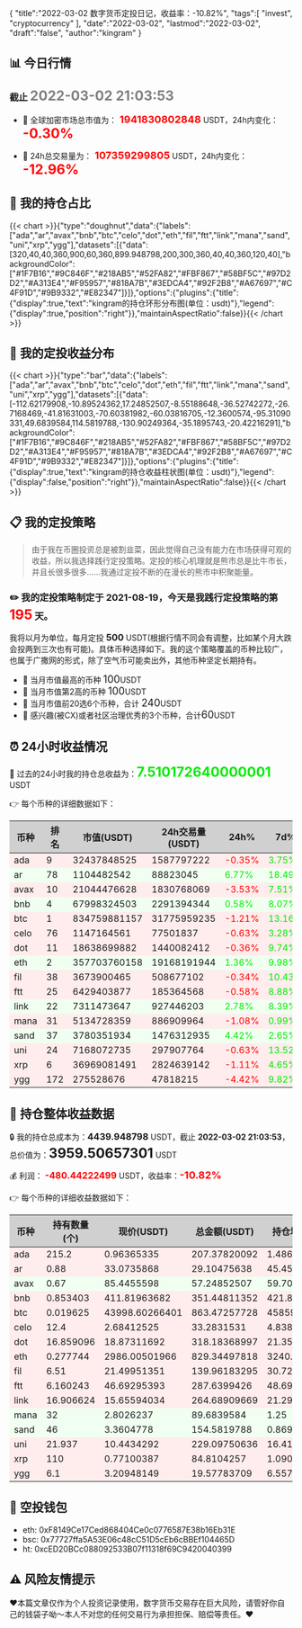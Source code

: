 {
"title":"2022-03-02 数字货币定投日记，收益率：-10.82%",
"tags":[
"invest",
"cryptocurrency"
],
"date":"2022-03-02",
"lastmod":"2022-03-02",
"draft":"false",
"author":"kingram"
}

##  📊 今日行情
### 截止 <font color=grey size=5 >**2022-03-02 21:03:53**</font>
- 🍖 全球加密市场总市值为：<font color=#FF0000 size=4 > **1941830802848**</font> USDT，24h内变化：<font color=#FF0000 size=5 > **-0.30%**</font>

- 🍤 24h总交易量为：<font color=#FF0000 size=4 > **107359299805**</font> USDT，24h内变化：<font color=#FF0000 size=5 > **-12.96%**</font>

## 🎨 我的持仓占比
{{< chart >}}{"type":"doughnut","data":{"labels":["ada","ar","avax","bnb","btc","celo","dot","eth","fil","ftt","link","mana","sand","uni","xrp","ygg"],"datasets":[{"data":[320,40,40,360,900,60,360,899.948798,200,300,360,40,40,360,120,40],"backgroundColor":["#1F7B16","#9C846F","#218AB5","#52FA82","#FBF867","#58BF5C","#97D2D2","#A313E4","#F95957","#818A7B","#3EDCA4","#92F2B8","#A67697","#C4F91D","#9B9332","#E82347"]}]},"options":{"plugins":{"title":{"display":true,"text":"kingram的持仓环形分布图(单位：usdt)"},"legend":{"display":true,"position":"right"}},"maintainAspectRatio":false}}{{< /chart >}}

## 🍺 我的定投收益分布
{{< chart >}}{"type":"bar","data":{"labels":["ada","ar","avax","bnb","btc","celo","dot","eth","fil","ftt","link","mana","sand","uni","xrp","ygg"],"datasets":[{"data":[-112.62179908,-10.89524362,17.24852507,-8.55188648,-36.52742272,-26.7168469,-41.81631003,-70.60381982,-60.03816705,-12.3600574,-95.31090331,49.6839584,114.5819788,-130.90249364,-35.1895743,-20.42216291],"backgroundColor":["#1F7B16","#9C846F","#218AB5","#52FA82","#FBF867","#58BF5C","#97D2D2","#A313E4","#F95957","#818A7B","#3EDCA4","#92F2B8","#A67697","#C4F91D","#9B9332","#E82347"]}]},"options":{"plugins":{"title":{"display":true,"text":"kingram的持仓收益柱状图(单位：usdt)"},"legend":{"display":false,"position":"right"}},"maintainAspectRatio":false}}{{< /chart >}}

## 📋 我的定投策略

> 由于我在币圈投资总是被割韭菜，因此觉得自己没有能力在市场获得可观的收益，所以我选择践行定投策略。定投的核心机理就是熊市总是比牛市长，并且长很多很多……我通过定投不断的在漫长的熊市中积聚能量。

### ✏️ 我的定投策略制定于 **2021-08-19**，今天是我践行定投策略的第<font color=#FF0000 size=5 > **195**</font> 天。
我将以月为单位，每月定投 <font size=3 ><strong> 500 </strong></font> USDT(根据行情不同会有调整，比如某个月大跌会投两到三次也有可能)。具体币种选择如下。我的这个策略覆盖的币种比较广，也属于广撒网的形式，除了空气币可能卖出外，其他币种坚定长期持有。

- 🥇 当月市值最高的币种 <font size=4 >100</font>USDT
- 🥈 当月市值第2高的币种 <font size=4 >100</font>USDT
- 🥉 当月市值前20选6个币种，合计 <font size=4 >240</font>USDT
- 🏅 感兴趣(被CX)或者社区治理优秀的3个币种，合计<font size=4 >60</font>USDT

## ⏰ 24小时收益情况
📌 过去的24小时我的持仓总收益为：<font color=#00EC00 size=5 >**7.510172640000001**</font> USDT

👉 每个币种的详细数据如下：
<table>
    <thead><tr bgcolor="#d0d0d0" ><th>币种</th><th>排名</th><th>市值(USDT)</th><th>24h交易量(USDT)</th><th>24h%</th><th>7d%</th><th>24h收益</th></tr></thead>
    <tbody>
    <tr>
        <td bgcolor=#FFECEC>ada</td>
        <td bgcolor=#FFECEC>9</td>
        <td bgcolor=#FFECEC>32437848525</td>
        <td bgcolor=#FFECEC>1587797222</td>
        <td bgcolor=#FFECEC><font color=#FF0000>-0.35%</font></td>
        <td bgcolor=#FFECEC><font color=#00EC00>3.75%</font></td>
        <td bgcolor=#FFECEC><font color=#FF0000 size=3 ><strong>-0.71962734</strong></font></td>
    </tr>
    <tr>
        <td bgcolor=#F0FFF0>ar</td>
        <td bgcolor=#F0FFF0>78</td>
        <td bgcolor=#F0FFF0>1104482542</td>
        <td bgcolor=#F0FFF0>88823045</td>
        <td bgcolor=#F0FFF0><font color=#00EC00>6.77%</font></td>
        <td bgcolor=#F0FFF0><font color=#00EC00>18.49%</font></td>
        <td bgcolor=#F0FFF0><font color=#00EC00 size=3 ><strong>1.84635942</strong></font></td>
    </tr>
    <tr>
        <td bgcolor=#FFECEC>avax</td>
        <td bgcolor=#FFECEC>10</td>
        <td bgcolor=#FFECEC>21044476628</td>
        <td bgcolor=#FFECEC>1830768069</td>
        <td bgcolor=#FFECEC><font color=#FF0000>-3.53%</font></td>
        <td bgcolor=#FFECEC><font color=#00EC00>7.51%</font></td>
        <td bgcolor=#FFECEC><font color=#FF0000 size=3 ><strong>-2.0966382</strong></font></td>
    </tr>
    <tr>
        <td bgcolor=#F0FFF0>bnb</td>
        <td bgcolor=#F0FFF0>4</td>
        <td bgcolor=#F0FFF0>67998324503</td>
        <td bgcolor=#F0FFF0>2291394344</td>
        <td bgcolor=#F0FFF0><font color=#00EC00>0.58%</font></td>
        <td bgcolor=#F0FFF0><font color=#00EC00>8.07%</font></td>
        <td bgcolor=#F0FFF0><font color=#00EC00 size=3 ><strong>2.03199776</strong></font></td>
    </tr>
    <tr>
        <td bgcolor=#FFECEC>btc</td>
        <td bgcolor=#FFECEC>1</td>
        <td bgcolor=#FFECEC>834759881157</td>
        <td bgcolor=#FFECEC>31775959235</td>
        <td bgcolor=#FFECEC><font color=#FF0000>-1.21%</font></td>
        <td bgcolor=#FFECEC><font color=#00EC00>13.16%</font></td>
        <td bgcolor=#FFECEC><font color=#FF0000 size=3 ><strong>-10.595255</strong></font></td>
    </tr>
    <tr>
        <td bgcolor=#FFECEC>celo</td>
        <td bgcolor=#FFECEC>76</td>
        <td bgcolor=#FFECEC>1147164561</td>
        <td bgcolor=#FFECEC>77501837</td>
        <td bgcolor=#FFECEC><font color=#FF0000>-0.63%</font></td>
        <td bgcolor=#FFECEC><font color=#00EC00>3.28%</font></td>
        <td bgcolor=#FFECEC><font color=#FF0000 size=3 ><strong>-0.21032061</strong></font></td>
    </tr>
    <tr>
        <td bgcolor=#FFECEC>dot</td>
        <td bgcolor=#FFECEC>11</td>
        <td bgcolor=#FFECEC>18638699882</td>
        <td bgcolor=#FFECEC>1440082412</td>
        <td bgcolor=#FFECEC><font color=#FF0000>-0.36%</font></td>
        <td bgcolor=#FFECEC><font color=#00EC00>9.74%</font></td>
        <td bgcolor=#FFECEC><font color=#FF0000 size=3 ><strong>-1.13462665</strong></font></td>
    </tr>
    <tr>
        <td bgcolor=#F0FFF0>eth</td>
        <td bgcolor=#F0FFF0>2</td>
        <td bgcolor=#F0FFF0>357703760158</td>
        <td bgcolor=#F0FFF0>19168191944</td>
        <td bgcolor=#F0FFF0><font color=#00EC00>1.36%</font></td>
        <td bgcolor=#F0FFF0><font color=#00EC00>9.98%</font></td>
        <td bgcolor=#F0FFF0><font color=#00EC00 size=3 ><strong>11.14794376</strong></font></td>
    </tr>
    <tr>
        <td bgcolor=#FFECEC>fil</td>
        <td bgcolor=#FFECEC>38</td>
        <td bgcolor=#FFECEC>3673900465</td>
        <td bgcolor=#FFECEC>508677102</td>
        <td bgcolor=#FFECEC><font color=#FF0000>-0.34%</font></td>
        <td bgcolor=#FFECEC><font color=#00EC00>10.43%</font></td>
        <td bgcolor=#FFECEC><font color=#FF0000 size=3 ><strong>-0.47399333</strong></font></td>
    </tr>
    <tr>
        <td bgcolor=#FFECEC>ftt</td>
        <td bgcolor=#FFECEC>25</td>
        <td bgcolor=#FFECEC>6429403877</td>
        <td bgcolor=#FFECEC>185364568</td>
        <td bgcolor=#FFECEC><font color=#FF0000>-0.58%</font></td>
        <td bgcolor=#FFECEC><font color=#00EC00>8.88%</font></td>
        <td bgcolor=#FFECEC><font color=#FF0000 size=3 ><strong>-1.68516387</strong></font></td>
    </tr>
    <tr>
        <td bgcolor=#F0FFF0>link</td>
        <td bgcolor=#F0FFF0>22</td>
        <td bgcolor=#F0FFF0>7311473647</td>
        <td bgcolor=#F0FFF0>927446203</td>
        <td bgcolor=#F0FFF0><font color=#00EC00>2.78%</font></td>
        <td bgcolor=#F0FFF0><font color=#00EC00>8.39%</font></td>
        <td bgcolor=#F0FFF0><font color=#00EC00 size=3 ><strong>7.15051389</strong></font></td>
    </tr>
    <tr>
        <td bgcolor=#FFECEC>mana</td>
        <td bgcolor=#FFECEC>31</td>
        <td bgcolor=#FFECEC>5134728359</td>
        <td bgcolor=#FFECEC>886909964</td>
        <td bgcolor=#FFECEC><font color=#FF0000>-1.08%</font></td>
        <td bgcolor=#FFECEC><font color=#00EC00>0.99%</font></td>
        <td bgcolor=#FFECEC><font color=#FF0000 size=3 ><strong>-0.97864962</strong></font></td>
    </tr>
    <tr>
        <td bgcolor=#F0FFF0>sand</td>
        <td bgcolor=#F0FFF0>37</td>
        <td bgcolor=#F0FFF0>3780351934</td>
        <td bgcolor=#F0FFF0>1476312935</td>
        <td bgcolor=#F0FFF0><font color=#00EC00>4.42%</font></td>
        <td bgcolor=#F0FFF0><font color=#00EC00>2.65%</font></td>
        <td bgcolor=#F0FFF0><font color=#00EC00 size=3 ><strong>6.53924581</strong></font></td>
    </tr>
    <tr>
        <td bgcolor=#FFECEC>uni</td>
        <td bgcolor=#FFECEC>24</td>
        <td bgcolor=#FFECEC>7168072735</td>
        <td bgcolor=#FFECEC>297907764</td>
        <td bgcolor=#FFECEC><font color=#FF0000>-0.63%</font></td>
        <td bgcolor=#FFECEC><font color=#00EC00>13.52%</font></td>
        <td bgcolor=#FFECEC><font color=#FF0000 size=3 ><strong>-1.45344178</strong></font></td>
    </tr>
    <tr>
        <td bgcolor=#FFECEC>xrp</td>
        <td bgcolor=#FFECEC>6</td>
        <td bgcolor=#FFECEC>36969081491</td>
        <td bgcolor=#FFECEC>2824639142</td>
        <td bgcolor=#FFECEC><font color=#FF0000>-1.11%</font></td>
        <td bgcolor=#FFECEC><font color=#00EC00>4.65%</font></td>
        <td bgcolor=#FFECEC><font color=#FF0000 size=3 ><strong>-0.95222443</strong></font></td>
    </tr>
    <tr>
        <td bgcolor=#FFECEC>ygg</td>
        <td bgcolor=#FFECEC>172</td>
        <td bgcolor=#FFECEC>275528676</td>
        <td bgcolor=#FFECEC>47818215</td>
        <td bgcolor=#FFECEC><font color=#FF0000>-4.42%</font></td>
        <td bgcolor=#FFECEC><font color=#00EC00>9.82%</font></td>
        <td bgcolor=#FFECEC><font color=#FF0000 size=3 ><strong>-0.90594717</strong></font></td>
    </tr>
    </tbody>
</table>

## 🎯 持仓整体收益数据

🔒 我的持仓总成本为：<font size=3 >**4439.948798**</font> USDT，截止 **2022-03-02 21:03:53**，总价值为：<font  size=5 >**3959.50657301**</font> USDT

💰 利润： <font color=#FF0000 size=3 >**-480.44222499**</font> USDT，收益率：<font color=#FF0000 size=4 >**-10.82%**</font>

👉 每个币种的详细收益数据如下：

<table>
    <thead><tr bgcolor="#d0d0d0" ><th>币种</th><th>持有数量(个)</th><th>现价(USDT)</th><th>总金额(USDT)</th><th>持仓均价(USDT)</th><th>成本(USDT)</th><th>利润(USDT)</th><th>收益率</th></tr></thead>
    <tbody>
    <tr>
        <td bgcolor=#FFECEC>ada</td>
        <td bgcolor=#FFECEC>215.2</td>
        <td bgcolor=#FFECEC>0.96365335</td>
        <td bgcolor=#FFECEC>207.37820092</td>
        <td bgcolor=#FFECEC>1.48698885</td>
        <td bgcolor=#FFECEC>320</td>
        <td bgcolor=#FFECEC>-112.62179908</td>
        <td bgcolor=#FFECEC><font color=#FF0000 size=3 ><strong>-35.19%</strong></font></td>
    </tr>
    <tr>
        <td bgcolor=#FFECEC>ar</td>
        <td bgcolor=#FFECEC>0.88</td>
        <td bgcolor=#FFECEC>33.0735868</td>
        <td bgcolor=#FFECEC>29.10475638</td>
        <td bgcolor=#FFECEC>45.45454545</td>
        <td bgcolor=#FFECEC>40</td>
        <td bgcolor=#FFECEC>-10.89524362</td>
        <td bgcolor=#FFECEC><font color=#FF0000 size=3 ><strong>-27.24%</strong></font></td>
    </tr>
    <tr>
        <td bgcolor=#F0FFF0>avax</td>
        <td bgcolor=#F0FFF0>0.67</td>
        <td bgcolor=#F0FFF0>85.4455598</td>
        <td bgcolor=#F0FFF0>57.24852507</td>
        <td bgcolor=#F0FFF0>59.70149254</td>
        <td bgcolor=#F0FFF0>40</td>
        <td bgcolor=#F0FFF0>17.24852507</td>
        <td bgcolor=#F0FFF0><font color=#00EC00 size=3 ><strong>43.12%</strong></font></td>
    </tr>
    <tr>
        <td bgcolor=#FFECEC>bnb</td>
        <td bgcolor=#FFECEC>0.853403</td>
        <td bgcolor=#FFECEC>411.81963682</td>
        <td bgcolor=#FFECEC>351.44811352</td>
        <td bgcolor=#FFECEC>421.84056067</td>
        <td bgcolor=#FFECEC>360</td>
        <td bgcolor=#FFECEC>-8.55188648</td>
        <td bgcolor=#FFECEC><font color=#FF0000 size=3 ><strong>-2.38%</strong></font></td>
    </tr>
    <tr>
        <td bgcolor=#FFECEC>btc</td>
        <td bgcolor=#FFECEC>0.019625</td>
        <td bgcolor=#FFECEC>43998.60266401</td>
        <td bgcolor=#FFECEC>863.47257728</td>
        <td bgcolor=#FFECEC>45859.87261146</td>
        <td bgcolor=#FFECEC>900</td>
        <td bgcolor=#FFECEC>-36.52742272</td>
        <td bgcolor=#FFECEC><font color=#FF0000 size=3 ><strong>-4.06%</strong></font></td>
    </tr>
    <tr>
        <td bgcolor=#FFECEC>celo</td>
        <td bgcolor=#FFECEC>12.4</td>
        <td bgcolor=#FFECEC>2.68412525</td>
        <td bgcolor=#FFECEC>33.2831531</td>
        <td bgcolor=#FFECEC>4.83870968</td>
        <td bgcolor=#FFECEC>60</td>
        <td bgcolor=#FFECEC>-26.7168469</td>
        <td bgcolor=#FFECEC><font color=#FF0000 size=3 ><strong>-44.53%</strong></font></td>
    </tr>
    <tr>
        <td bgcolor=#FFECEC>dot</td>
        <td bgcolor=#FFECEC>16.859096</td>
        <td bgcolor=#FFECEC>18.87311692</td>
        <td bgcolor=#FFECEC>318.18368997</td>
        <td bgcolor=#FFECEC>21.3534581</td>
        <td bgcolor=#FFECEC>360</td>
        <td bgcolor=#FFECEC>-41.81631003</td>
        <td bgcolor=#FFECEC><font color=#FF0000 size=3 ><strong>-11.62%</strong></font></td>
    </tr>
    <tr>
        <td bgcolor=#FFECEC>eth</td>
        <td bgcolor=#FFECEC>0.277744</td>
        <td bgcolor=#FFECEC>2986.00501966</td>
        <td bgcolor=#FFECEC>829.34497818</td>
        <td bgcolor=#FFECEC>3240.2096823</td>
        <td bgcolor=#FFECEC>899.948798</td>
        <td bgcolor=#FFECEC>-70.60381982</td>
        <td bgcolor=#FFECEC><font color=#FF0000 size=3 ><strong>-7.85%</strong></font></td>
    </tr>
    <tr>
        <td bgcolor=#FFECEC>fil</td>
        <td bgcolor=#FFECEC>6.51</td>
        <td bgcolor=#FFECEC>21.49951351</td>
        <td bgcolor=#FFECEC>139.96183295</td>
        <td bgcolor=#FFECEC>30.72196621</td>
        <td bgcolor=#FFECEC>200</td>
        <td bgcolor=#FFECEC>-60.03816705</td>
        <td bgcolor=#FFECEC><font color=#FF0000 size=3 ><strong>-30.02%</strong></font></td>
    </tr>
    <tr>
        <td bgcolor=#FFECEC>ftt</td>
        <td bgcolor=#FFECEC>6.160243</td>
        <td bgcolor=#FFECEC>46.69295393</td>
        <td bgcolor=#FFECEC>287.6399426</td>
        <td bgcolor=#FFECEC>48.69937761</td>
        <td bgcolor=#FFECEC>300</td>
        <td bgcolor=#FFECEC>-12.3600574</td>
        <td bgcolor=#FFECEC><font color=#FF0000 size=3 ><strong>-4.12%</strong></font></td>
    </tr>
    <tr>
        <td bgcolor=#FFECEC>link</td>
        <td bgcolor=#FFECEC>16.906624</td>
        <td bgcolor=#FFECEC>15.65594034</td>
        <td bgcolor=#FFECEC>264.68909669</td>
        <td bgcolor=#FFECEC>21.29342913</td>
        <td bgcolor=#FFECEC>360</td>
        <td bgcolor=#FFECEC>-95.31090331</td>
        <td bgcolor=#FFECEC><font color=#FF0000 size=3 ><strong>-26.48%</strong></font></td>
    </tr>
    <tr>
        <td bgcolor=#F0FFF0>mana</td>
        <td bgcolor=#F0FFF0>32</td>
        <td bgcolor=#F0FFF0>2.8026237</td>
        <td bgcolor=#F0FFF0>89.6839584</td>
        <td bgcolor=#F0FFF0>1.25</td>
        <td bgcolor=#F0FFF0>40</td>
        <td bgcolor=#F0FFF0>49.6839584</td>
        <td bgcolor=#F0FFF0><font color=#00EC00 size=3 ><strong>124.21%</strong></font></td>
    </tr>
    <tr>
        <td bgcolor=#F0FFF0>sand</td>
        <td bgcolor=#F0FFF0>46</td>
        <td bgcolor=#F0FFF0>3.3604778</td>
        <td bgcolor=#F0FFF0>154.5819788</td>
        <td bgcolor=#F0FFF0>0.86956522</td>
        <td bgcolor=#F0FFF0>40</td>
        <td bgcolor=#F0FFF0>114.5819788</td>
        <td bgcolor=#F0FFF0><font color=#00EC00 size=3 ><strong>286.45%</strong></font></td>
    </tr>
    <tr>
        <td bgcolor=#FFECEC>uni</td>
        <td bgcolor=#FFECEC>21.937</td>
        <td bgcolor=#FFECEC>10.4434292</td>
        <td bgcolor=#FFECEC>229.09750636</td>
        <td bgcolor=#FFECEC>16.41063044</td>
        <td bgcolor=#FFECEC>360</td>
        <td bgcolor=#FFECEC>-130.90249364</td>
        <td bgcolor=#FFECEC><font color=#FF0000 size=3 ><strong>-36.36%</strong></font></td>
    </tr>
    <tr>
        <td bgcolor=#FFECEC>xrp</td>
        <td bgcolor=#FFECEC>110</td>
        <td bgcolor=#FFECEC>0.77100387</td>
        <td bgcolor=#FFECEC>84.8104257</td>
        <td bgcolor=#FFECEC>1.09090909</td>
        <td bgcolor=#FFECEC>120</td>
        <td bgcolor=#FFECEC>-35.1895743</td>
        <td bgcolor=#FFECEC><font color=#FF0000 size=3 ><strong>-29.32%</strong></font></td>
    </tr>
    <tr>
        <td bgcolor=#FFECEC>ygg</td>
        <td bgcolor=#FFECEC>6.1</td>
        <td bgcolor=#FFECEC>3.20948149</td>
        <td bgcolor=#FFECEC>19.57783709</td>
        <td bgcolor=#FFECEC>6.55737705</td>
        <td bgcolor=#FFECEC>40</td>
        <td bgcolor=#FFECEC>-20.42216291</td>
        <td bgcolor=#FFECEC><font color=#FF0000 size=3 ><strong>-51.06%</strong></font></td>
    </tr>
    </tbody>
</table>

## 🤞 空投钱包
- eth: 0xF8149Ce17Ced868404Ce0c0776587E38b16Eb31E
- bsc: 0x77727ffa5A53E06c48cC51D5cEb6cBBEf104465D
- ht: 0xcED20BCc088092533B07f11318f69C9420040399

## ⚠️ 风险友情提示
❤️本篇文章仅作为个人投资记录使用，数字货币交易存在巨大风险，请管好你自己的钱袋子呦～本人不对您的任何交易行为承担担保、赔偿等责任。❤️